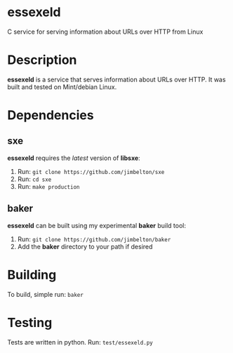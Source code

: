 essexeld
========

C service for serving information about URLs over HTTP from Linux

Description
===========

**essexeld** is a service that serves information about URLs over HTTP. It was built and tested on Mint/debian Linux.

Dependencies
============

sxe
---

**essexeld** requires the *latest* version of **libsxe**:

  1. Run: `git clone https://github.com/jimbelton/sxe`
  2. Run: `cd sxe`
  3. Run: `make production`

baker
-----

**essexeld** can be built using my experimental **baker** build tool:
  1. Run:  `git clone https://github.com/jimbelton/baker`
  2. Add the **baker** directory to your path if desired

Building
========

To build, simple run: `baker`

Testing
=======

Tests are written in python. Run: `test/essexeld.py`
